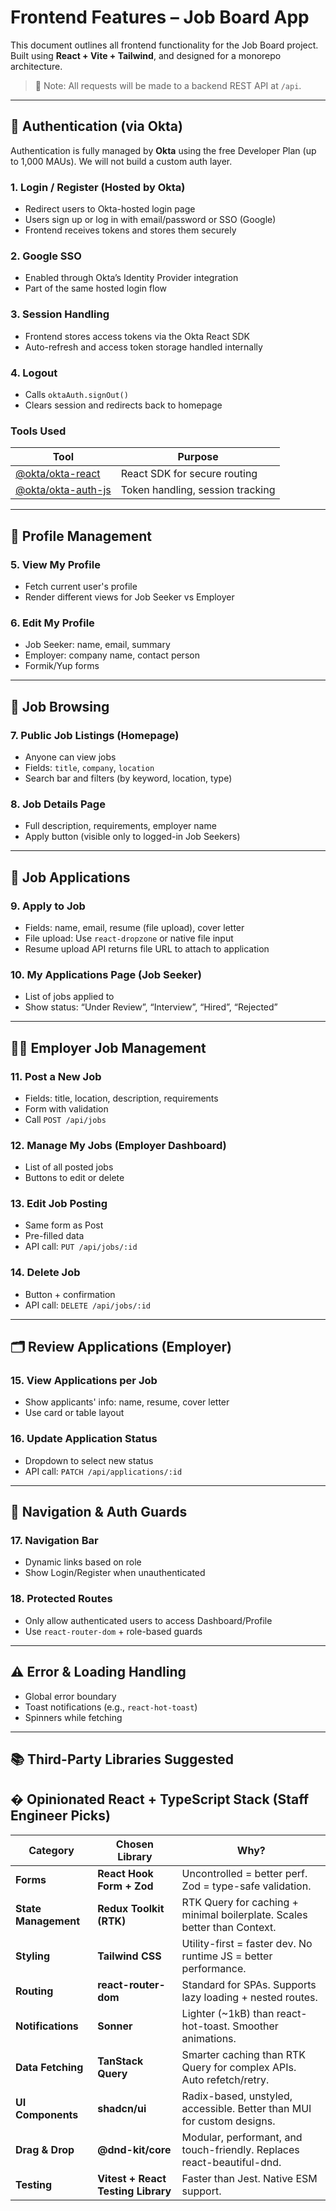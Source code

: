 # Frontend Features – Job Board App

This document outlines all frontend functionality for the Job Board project. Built using **React + Vite + Tailwind**,
and designed for a monorepo architecture.

> 🧩 Note: All requests will be made to a backend REST API at `/api`.

---

## 🔐 Authentication (via Okta)

Authentication is fully managed by **Okta** using the free Developer Plan (up to 1,000 MAUs). We will not build
a custom auth layer.

### 1. Login / Register (Hosted by Okta)

- Redirect users to Okta-hosted login page
- Users sign up or log in with email/password or SSO (Google)
- Frontend receives tokens and stores them securely

### 2. Google SSO

- Enabled through Okta’s Identity Provider integration
- Part of the same hosted login flow

### 3. Session Handling

- Frontend stores access tokens via the Okta React SDK
- Auto-refresh and access token storage handled internally

### 4. Logout

- Calls `oktaAuth.signOut()`
- Clears session and redirects back to homepage

### Tools Used

| Tool                                                                   | Purpose                          |
| ---------------------------------------------------------------------- | -------------------------------- |
| [@okta/okta-react](https://www.npmjs.com/package/@okta/okta-react)     | React SDK for secure routing     |
| [@okta/okta-auth-js](https://www.npmjs.com/package/@okta/okta-auth-js) | Token handling, session tracking |

---

## 👤 Profile Management

### 5. View My Profile

- Fetch current user's profile
- Render different views for Job Seeker vs Employer

### 6. Edit My Profile

- Job Seeker: name, email, summary
- Employer: company name, contact person
- Formik/Yup forms

---

## 💼 Job Browsing

### 7. Public Job Listings (Homepage)

- Anyone can view jobs
- Fields: `title`, `company`, `location`
- Search bar and filters (by keyword, location, type)

### 8. Job Details Page

- Full description, requirements, employer name
- Apply button (visible only to logged-in Job Seekers)

---

## 📨 Job Applications

### 9. Apply to Job

- Fields: name, email, resume (file upload), cover letter
- File upload: Use `react-dropzone` or native file input
- Resume upload API returns file URL to attach to application

### 10. My Applications Page (Job Seeker)

- List of jobs applied to
- Show status: “Under Review”, “Interview”, “Hired”, “Rejected”

---

## 🧑‍💼 Employer Job Management

### 11. Post a New Job

- Fields: title, location, description, requirements
- Form with validation
- Call `POST /api/jobs`

### 12. Manage My Jobs (Employer Dashboard)

- List of all posted jobs
- Buttons to edit or delete

### 13. Edit Job Posting

- Same form as Post
- Pre-filled data
- API call: `PUT /api/jobs/:id`

### 14. Delete Job

- Button + confirmation
- API call: `DELETE /api/jobs/:id`

---

## 🗂 Review Applications (Employer)

### 15. View Applications per Job

- Show applicants' info: name, resume, cover letter
- Use card or table layout

### 16. Update Application Status

- Dropdown to select new status
- API call: `PATCH /api/applications/:id`

---

## 🧭 Navigation & Auth Guards

### 17. Navigation Bar

- Dynamic links based on role
- Show Login/Register when unauthenticated

### 18. Protected Routes

- Only allow authenticated users to access Dashboard/Profile
- Use `react-router-dom` + role-based guards

---

## ⚠️ Error & Loading Handling

- Global error boundary
- Toast notifications (e.g., `react-hot-toast`)
- Spinners while fetching

---

## 📚 Third-Party Libraries Suggested

## � Opinionated React + TypeScript Stack (Staff Engineer Picks)

| **Category**         | **Chosen Library**                 | **Why?**                                                                 |
| -------------------- | ---------------------------------- | ------------------------------------------------------------------------ |
| **Forms**            | **React Hook Form + Zod**          | Uncontrolled = better perf. Zod = type-safe validation.                  |
| **State Management** | **Redux Toolkit (RTK)**            | RTK Query for caching + minimal boilerplate. Scales better than Context. |
| **Styling**          | **Tailwind CSS**                   | Utility-first = faster dev. No runtime JS = better performance.          |
| **Routing**          | **react-router-dom**               | Standard for SPAs. Supports lazy loading + nested routes.                |
| **Notifications**    | **Sonner**                         | Lighter (~1kB) than react-hot-toast. Smoother animations.                |
| **Data Fetching**    | **TanStack Query**                 | Smarter caching than RTK Query for complex APIs. Auto refetch/retry.     |
| **UI Components**    | **shadcn/ui**                      | Radix-based, unstyled, accessible. Better than MUI for custom designs.   |
| **Drag & Drop**      | **@dnd-kit/core**                  | Modular, performant, and touch-friendly. Replaces react-beautiful-dnd.   |
| **Testing**          | **Vitest + React Testing Library** | Faster than Jest. Native ESM support.                                    |
